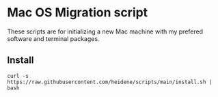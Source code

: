 # Mac OS Migration script

These scripts are for initializing a new Mac machine with my prefered software and terminal packages.

## Install

```
curl -s https://raw.githubusercontent.com/heidene/scripts/main/install.sh | bash
```
